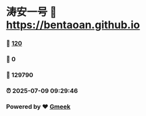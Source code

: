 # 涛安一号 :link: https://bentaoan.github.io 
### :page_facing_up: [120](https://bentaoan.github.io/tag.html) 
### :speech_balloon: 0 
### :hibiscus: 129790 
### :alarm_clock: 2025-07-09 09:29:46 
### Powered by :heart: [Gmeek](https://github.com/Meekdai/Gmeek)

